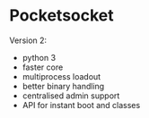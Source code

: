 # Pocketsocket

Version 2:

+ python 3
+ faster core
+ multiprocess loadout
+ better binary handling
+ centralised admin support
+ API for instant boot and classes

